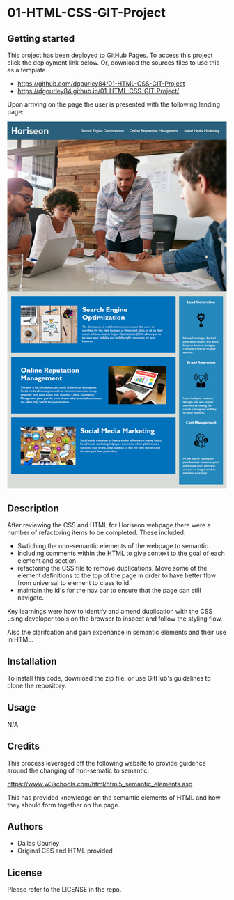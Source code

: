 # 01-HTML-CSS-GIT-Project

## Getting started

This project has been deployed to GitHub Pages. To access this project click the deployment link below. Or, download the sources files to use this as a template.

- https://github.com/dgourley84/01-HTML-CSS-GIT-Project
- https://dgourley84.github.io/01-HTML-CSS-GIT-Project/

Upon arriving on the page the user is presented with the following landing page:

![LandingPage](./assets/images/01-html-css-git-homework-demo.png)


## Description

After reviewing the CSS and HTML for Horiseon webpage there were a number of refactoring items to be completed.
These included:

- Swtiching the non-semantic elements of the webpage to semantic.
- Including comments within the HTML to give context to the goal of each element and section
- refactoring the CSS file to remove duplications. Move some of the element definitions to the top of the page in order to have better flow from universal to element to class to id.
- maintain the id's for the nav bar to ensure that the page can still navigate.

Key learnings were how to identify and amend duplication with the CSS using developer tools on the browser to inspect and follow the styling flow.

Also the clarifcation and gain experiance in semantic elements and their use in HTML.

## Installation

To install this code, download the zip file, or use GitHub's guidelines to clone the repository.

## Usage

N/A

## Credits

This process leveraged off the following website to provide guidence around the changing of non-sematic to semantic:

https://www.w3schools.com/html/html5_semantic_elements.asp 

This has provided knowledge on the semantic elements of HTML and how they should form together on the page.

## Authors
- Dallas Gourley
- Original CSS and HTML provided

## License
Please refer to the LICENSE in the repo.